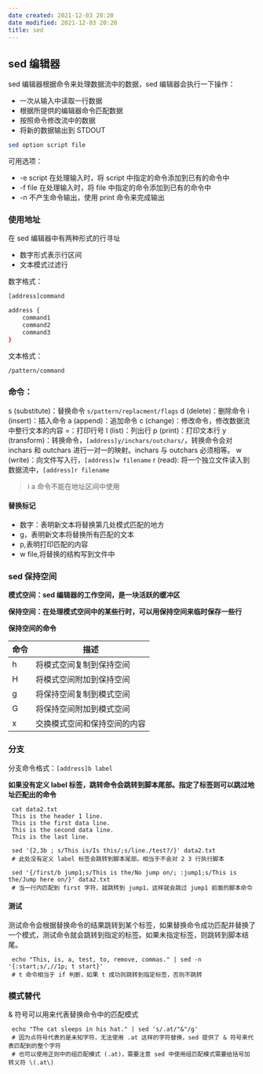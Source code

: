 ```yaml
---
date created: 2021-12-03 20:20
date modified: 2021-12-03 20:20
title: sed
---
```

## sed 编辑器
sed 编辑器根据命令来处理数据流中的数据，sed 编辑器会执行一下操作：
- 一次从输入中读取一行数据
- 根据所提供的编辑器命令匹配数据
- 按照命令修改流中的数据
- 将新的数据输出到 STDOUT

```bash
sed option script file
```
可用选项：
- -e script 在处理输入时，将 script 中指定的命令添加到已有的命令中
- -f file 在处理输入时，将 file 中指定的命令添加到已有的命令中
- -n 不产生命令输出，使用 print 命令来完成输出

### 使用地址
在 sed 编辑器中有两种形式的行寻址
- 数字形式表示行区间
- 文本模式过滤行

数字格式：
```bash
[address]command
```

```bash
address {
	command1
	command2
	command3
}
```

文本格式：
```bash
/pattern/command
```

### 命令：
s (substitute)：替换命令 `s/pattern/replacment/flags`
d (delete)：删除命令
i (insert)：插入命令
a (append)：追加命令
c (change)：修改命令，修改数据流中整行文本的内容
=：打印行号
l (list)：列出行
p (print)：打印文本行
y (transform)：转换命令，`[address]y/inchars/outchars/`，转换命令会对 inchars 和 outchars 进行一对一的映射。inchars 与 outchars 必须相等。
w (write)：向文件写入行，`[address]w filename`
r (read): 将一个独立文件读入到数据流中，`[address]r filename`

> i a 命令不能在地址区间中使用

#### 替换标记
- 数字：表明新文本将替换第几处模式匹配的地方
- g，表明新文本将替换所有匹配的文本
- p,表明打印匹配的内容
- w file,将替换的结构写到文件中

### sed 保持空间

**模式空间：sed 编辑器的工作空间，是一块活跃的缓冲区**

**保持空间：在处理模式空间中的某些行时，可以用保持空间来临时保存一些行**

**保持空间的命令**

| 命令 | 描述 |
| --- | --- |
| h | 将模式空间复制到保持空间 |
| H | 将模式空间附加到保持空间 |
| g | 将保持空间复制到模式空间 |
| G | 将保持空间附加到模式空间 |
| x | 交换模式空间和保持空间的内容 |

### 分支

分支命令格式：`[address]b label`

**如果没有定义 label 标签，跳转命令会跳转到脚本尾部。指定了标签则可以跳过地址匹配出的命令**
```shell
 cat data2.txt  
 This is the header 1 line.  
 This is the first data line.  
 This is the second data line.  
 This is the last line.  

 sed '{2,3b ; s/This is/Is this/;s/line./test?/}' data2.txt  
 # 此处没有定义 label 标签会跳转到脚本尾部，相当于不会对 2 3 行执行脚本  

 sed '{/first/b jump1;s/This is the/No jump on/; :jump1;s/This is the/Jump here on/}' data2.txt  
 # 当一行内匹配到 first 字符，就跳转到 jump1，这样就会跳过 jump1 前面的脚本命令
 ```

#### 测试

测试命令会根据替换命令的结果跳转到某个标签，如果替换命令成功匹配并替换了一个模式，测试命令就会跳转到指定的标签。如果未指定标签，则跳转到脚本结尾。
```shell
 echo "This, is, a, test, to, remove, commas." | sed -n '{:start;s/,//1p; t start}'  
 # t 命令相当于 if 判断，如果 t 成功则跳转到指定标签，否则不跳转
```
### 模式替代

& 符号可以用来代表替换命令中的匹配模式

```shell
 echo "The cat sleeps in his hat." | sed 's/.at/"&"/g'  
 # 因为点符号代表的是未知字符，无法使用 .at 这样的字符替换，sed 提供了 & 符号来代表匹配到的整个字符  
 # 也可以使用正则中的组匹配模式 (.at)，需要注意 sed 中使用组匹配模式需要给括号加转义符 \(.at\)
```
